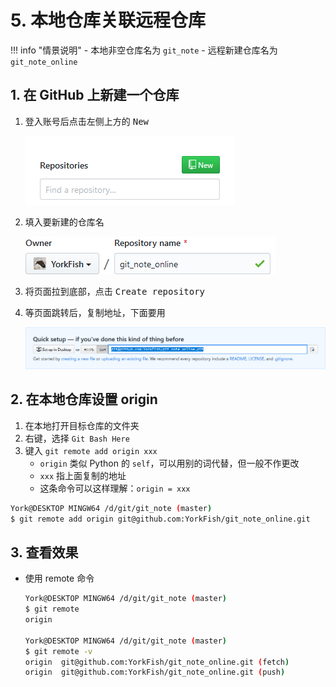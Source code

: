 # 5. 本地仓库关联远程仓库

!!! info "情景说明"
    - 本地非空仓库名为 `git_note`
    - 远程新建仓库名为 `git_note_online`

## 1. 在 GitHub 上新建一个仓库

1. 登入账号后点击左侧上方的 <kbd>New</kbd>

    ![](./imgs/05-01_new_repository.png)

2. 填入要新建的仓库名

    ![](./imgs/05-02_fill_in_the_repository_name.png)

3. 将页面拉到底部，点击 <kbd>Create repository</kbd>
4. 等页面跳转后，复制地址，下面要用

    ![](./imgs/05-03_copy_address.png)

## 2. 在本地仓库设置 origin

1. 在本地打开目标仓库的文件夹
2. 右键，选择 `Git Bash Here`
3. 键入 `git remote add origin xxx`
    - `origin` 类似 Python 的 `self`，可以用别的词代替，但一般不作更改
    - `xxx` 指上面复制的地址
    - 这条命令可以这样理解：`origin = xxx`

```bash
York@DESKTOP MINGW64 /d/git/git_note (master)
$ git remote add origin git@github.com:YorkFish/git_note_online.git
```

## 3. 查看效果

- 使用 remote 命令

    ```bash
    York@DESKTOP MINGW64 /d/git/git_note (master)
    $ git remote
    origin

    York@DESKTOP MINGW64 /d/git/git_note (master)
    $ git remote -v
    origin  git@github.com:YorkFish/git_note_online.git (fetch)
    origin  git@github.com:YorkFish/git_note_online.git (push)
    ```
